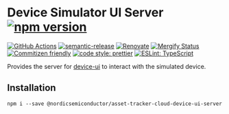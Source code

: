 # Device Simulator UI Server [![npm version](https://img.shields.io/npm/v/@nordicsemiconductor/asset-tracker-cloud-device-ui-server.svg)](https://www.npmjs.com/package/@nordicsemiconductor/asset-tracker-cloud-device-ui-server)

[![GitHub Actions](https://github.com/NordicSemiconductor/asset-tracker-cloud-device-ui-server-js/workflows/Test%20and%20Release/badge.svg)](https://github.com/NordicSemiconductor/asset-tracker-cloud-device-ui-server-js/actions)
[![semantic-release](https://img.shields.io/badge/%20%20%F0%9F%93%A6%F0%9F%9A%80-semantic--release-e10079.svg)](https://github.com/semantic-release/semantic-release)
[![Renovate](https://img.shields.io/badge/renovate-enabled-brightgreen.svg)](https://renovatebot.com)
[![Mergify Status](https://img.shields.io/endpoint.svg?url=https://gh.mergify.io/badges/NordicSemiconductor/asset-tracker-cloud-device-ui-server-js)](https://mergify.io)
[![Commitizen friendly](https://img.shields.io/badge/commitizen-friendly-brightgreen.svg)](http://commitizen.github.io/cz-cli/)
[![code style: prettier](https://img.shields.io/badge/code_style-prettier-ff69b4.svg)](https://github.com/prettier/prettier/)
[![ESLint: TypeScript](https://img.shields.io/badge/ESLint-TypeScript-blue.svg)](https://github.com/typescript-eslint/typescript-eslint)

Provides the server for
[device-ui](https://github.com/NordicSemiconductor/asset-tracker-cloud-device-ui-js)
to interact with the simulated device.

## Installation

    npm i --save @nordicsemiconductor/asset-tracker-cloud-device-ui-server
